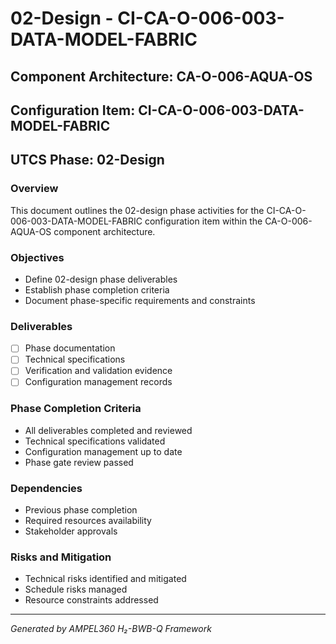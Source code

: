 # 02-Design - CI-CA-O-006-003-DATA-MODEL-FABRIC

## Component Architecture: CA-O-006-AQUA-OS
## Configuration Item: CI-CA-O-006-003-DATA-MODEL-FABRIC
## UTCS Phase: 02-Design

### Overview
This document outlines the 02-design phase activities for the CI-CA-O-006-003-DATA-MODEL-FABRIC configuration item within the CA-O-006-AQUA-OS component architecture.

### Objectives
- Define 02-design phase deliverables
- Establish phase completion criteria
- Document phase-specific requirements and constraints

### Deliverables
- [ ] Phase documentation
- [ ] Technical specifications
- [ ] Verification and validation evidence
- [ ] Configuration management records

### Phase Completion Criteria
- All deliverables completed and reviewed
- Technical specifications validated
- Configuration management up to date
- Phase gate review passed

### Dependencies
- Previous phase completion
- Required resources availability
- Stakeholder approvals

### Risks and Mitigation
- Technical risks identified and mitigated
- Schedule risks managed
- Resource constraints addressed

---
*Generated by AMPEL360 H₂-BWB-Q Framework*
